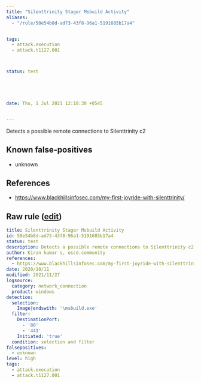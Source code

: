 ```yaml
---
title: "Silenttrinity Stager Msbuild Activity"
aliases:
  - "/rule/50e54b8d-ad73-43f8-96a1-5191685b17a4"


tags:
  - attack.execution
  - attack.t1127.001



status: test





date: Thu, 1 Jul 2021 12:18:30 +0545


---
```


Detects a possible remote connections to Silenttrinity c2

<!--more-->


## Known false-positives

* unknown



## References

* https://www.blackhillsinfosec.com/my-first-joyride-with-silenttrinity/


## Raw rule ([edit](https://github.com/SigmaHQ/sigma/edit/master/rules/windows/network_connection/net_connection_win_silenttrinity_stager_msbuild_activity.yml))
```yaml
title: Silenttrinity Stager Msbuild Activity
id: 50e54b8d-ad73-43f8-96a1-5191685b17a4
status: test
description: Detects a possible remote connections to Silenttrinity c2
author: Kiran kumar s, oscd.community
references:
  - https://www.blackhillsinfosec.com/my-first-joyride-with-silenttrinity/
date: 2020/10/11
modified: 2021/11/27
logsource:
  category: network_connection
  product: windows
detection:
  selection:
    Image|endswith: '\msbuild.exe'
  filter:
    DestinationPort:
      - '80'
      - '443'
    Initiated: 'true'
  condition: selection and filter
falsepositives:
  - unknown
level: high
tags:
  - attack.execution
  - attack.t1127.001

```
